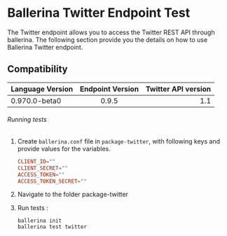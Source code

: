 # Ballerina Twitter Endpoint Test

The Twitter endpoint allows you to access the Twitter REST API through ballerina. The following section provide you the details on how to use Ballerina 
Twitter endpoint.

## Compatibility
| Language Version        | Endpoint Version          | Twitter API version  |
| ------------- |:-------------:| -----:|
| 0.970.0-beta0 | 0.9.5 | 1.1 |


###### Running tests

1. Create `ballerina.conf` file in `package-twitter`, with following keys and provide values for the variables.
    
    ```.conf
    CLIENT_ID=""
    CLIENT_SECRET=""
    ACCESS_TOKEN=""
    ACCESS_TOKEN_SECRET=""
    ```
2. Navigate to the folder package-twitter

3. Run tests :

    ```
    ballerina init
    ballerina test twitter
   ```
